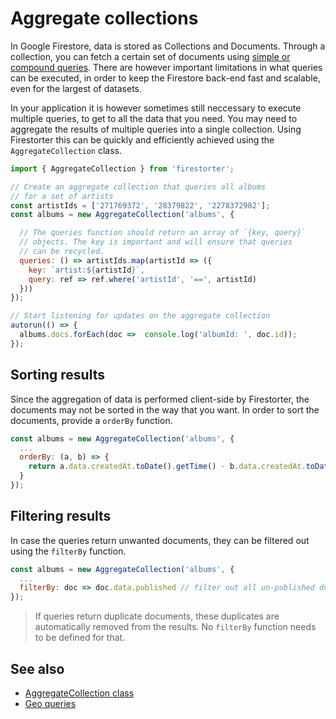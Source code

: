 # Aggregate collections

In Google Firestore, data is stored as Collections and Documents. Through a collection, you can fetch a certain set of documents using [simple or compound queries](https://firebase.google.com/docs/firestore/query-data/queries). There are however important limitations in what queries can be executed, in order to keep the Firestore back-end fast and scalable, even for the largest of datasets.

In your application it is however sometimes still neccessary to execute multiple queries, to get to all the data that you need. You may need to aggregate the results of multiple queries into a single collection. Using Firestorter this can be quickly and efficiently achieved using the `AggregateCollection` class.

```js
import { AggregateCollection } from 'firestorter';

// Create an aggregate collection that queries all albums
// for a set of artists
const artistIds = ['271769372', '28379822', '2278372982'];
const albums = new AggregateCollection('albums', {

  // The queries function should return an array of `{key, query}`
  // objects. The key is important and will ensure that queries
  // can be recycled.
  queries: () => artistIds.map(artistId => ({
    key: `artist:${artistId}`,
    query: ref => ref.where('artistId', '==', artistId)
  }))
});

// Start listening for updates on the aggregate collection
autorun(() => {
  albums.docs.forEach(doc =>  console.log('albumId: ', doc.id));
});
```


## Sorting results

Since the aggregation of data is performed client-side by Firestorter, the documents may not be sorted in the way that you want. In order to sort the documents, provide a `orderBy` function.

```js
const albums = new AggregateCollection('albums', {
  ...
  orderBy: (a, b) => {
    return a.data.createdAt.toDate().getTime() - b.data.createdAt.toDate().getTime();
  }
});
```



## Filtering results

In case the queries return unwanted documents, they can be filtered out using the `filterBy` function.

```js
const albums = new AggregateCollection('albums', {
  ...
  filterBy: doc => doc.data.published // filter out all un-published docs
});
```

> If queries return duplicate documents, these duplicates are automatically removed from the results. No `filterBy` function needs to be defined for that.



## See also

- [AggregateCollection class](./api/AggregateCollection.md)
- [Geo queries](./guides/GeoQueries.md)
